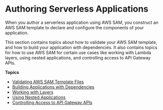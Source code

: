# Authoring Serverless Applications<a name="serverless-authoring"></a>

When you author a serverless application using AWS SAM, you construct an AWS SAM template to declare and configure the components of your application\.

This section contains topics about how to validate your AWS SAM template, and how to build your application with dependencies\. It also contains topics for how to use AWS SAM for certain use cases like working with Lambda layers, using nested applications, and controlling access to API Gateway APIs\.

**Topics**
+ [Validating AWS SAM Template Files](serverless-sam-cli-using-validate.md)
+ [Building Applications with Dependencies](serverless-sam-cli-using-build.md)
+ [Working with Layers](serverless-sam-cli-layers.md)
+ [Using Nested Applications](serverless-sam-template-nested-applications.md)
+ [Controlling Access to API Gateway APIs](serverless-controlling-access-to-apis.md)